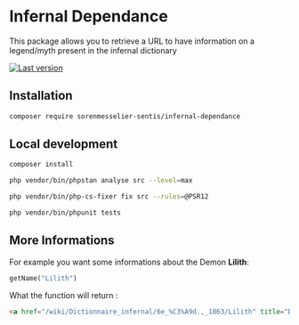 # Infernal Dependance

This package allows you to retrieve a URL to have information on a legend/myth present in the infernal dictionary

[![Last version](https://img.shields.io/packagist/v/sorenmesselier-sentis/infernal-dependance?maxAge=3600)](https://packagist.org/packages/sorenmesselier-sentis/infernal-dependance)



## Installation

```bash
composer require sorenmesselier-sentis/infernal-dependance
```

## Local development

```bash
composer install
```

```bash
php vendor/bin/phpstan analyse src --level=max
```

```bash
php vendor/bin/php-cs-fixer fix src --rules=@PSR12
```

```bash
php vendor/bin/phpunit tests
```

## More Informations

For example you want some informations about the Demon **Lilith**:

```php
getName("Lilith")
```

What the function will return :
 ```html
<a href="/wiki/Dictionnaire_infernal/6e_%C3%A9d.,_1863/Lilith" title="Dictionnaire infernal/6e éd., 1863/Lilith">Lilith</a>% 
```